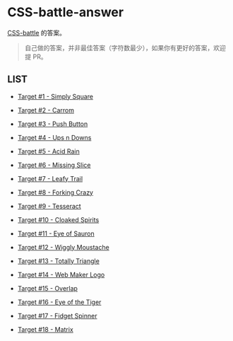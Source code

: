 # CSS-battle-answer

[CSS-battle](https://cssbattle.dev/) 的答案。

> 自己做的答案，并非最佳答案（字符数最少），如果你有更好的答案，欢迎提 PR。

## LIST

+ [Target #1 - Simply Square](./Simply-Square.md)

+ [Target #2 - Carrom](./Carrom.md)

+ [Target #3 - Push Button](./Push-Button.md)

+ [Target #4 - Ups n Downs](./Ups-n-Downs.md)

+ [Target #5 - Acid Rain](./Acid-Rain.md)

+ [Target #6 - Missing Slice](./Missing-Slice.md)

+ [Target #7 - Leafy Trail](./Leafy-Trail.md)

+ [Target #8 - Forking Crazy](./Forking-Crazy.md)

+ [Target #9 - Tesseract](./Tesseract.md)

+ [Target #10 - Cloaked Spirits](./Cloaked-Spirits.md)

+ [Target #11 - Eye of Sauron](./Eye-of-Sauron.md)

+ [Target #12 - Wiggly Moustache](./Wiggly-Moustache.md)

+ [Target #13 - Totally Triangle](./Totally-Triangle.md)

+ [Target #14 - Web Maker Logo](./Web-Maker-Logo.md)

+ [Target #15 - Overlap](./Overlap.md)

+ [Target #16 - Eye of the Tiger](./Eye-of-the-Tiger.md)

+ [Target #17 - Fidget Spinner](./Fidget-Spinner.md)

+ [Target #18 - Matrix](./Matrix.md)
